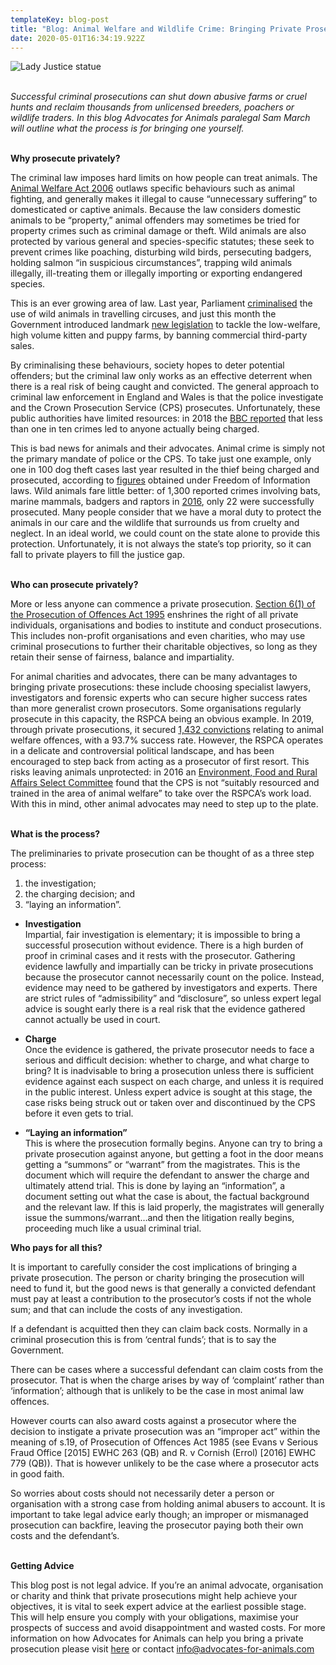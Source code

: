 ```yaml
---
templateKey: blog-post
title: "Blog: Animal Welfare and Wildlife Crime: Bringing Private Prosecutions "
date: 2020-05-01T16:34:19.922Z
---
```

![Lady Justice statue](/img/ad15bff4-1a6c-46cc-a086-b30d7335ce84.jpeg "Blog: Animal Welfare and Wildlife Crime: Bringing Private Prosecutions ")

<!--StartFragment-->

*\
Successful criminal prosecutions can shut down abusive farms or cruel hunts and reclaim thousands from unlicensed breeders, poachers or wildlife traders. In this blog Advocates for Animals paralegal Sam March will outline what the process is for bringing one yourself.*

**\
Why prosecute privately?**

The criminal law imposes hard limits on how people can treat animals. The [Animal Welfare Act 2006](http://www.legislation.gov.uk/ukpga/2006/45/contents) outlaws specific behaviours such as animal fighting, and generally makes it illegal to cause “unnecessary suffering” to domesticated or captive animals. Because the law considers domestic animals to be “property,” animal offenders may sometimes be tried for property crimes such as criminal damage or theft. Wild animals are also protected by various general and species-specific statutes; these seek to prevent crimes like poaching, disturbing wild birds, persecuting badgers, holding salmon “in suspicious circumstances”, trapping wild animals illegally, ill-treating them or illegally importing or exporting endangered species.

This is an ever growing area of law. Last year, Parliament [criminalised](http://www.legislation.gov.uk/ukpga/2019/24/enacted) the use of wild animals in travelling circuses, and just this month the Government introduced landmark [new legislation](https://twitter.com/Animallawyersuk/status/1247467319011553284) to tackle the low-welfare, high volume kitten and puppy farms, by banning commercial third-party sales.

By criminalising these behaviours, society hopes to deter potential offenders; but the criminal law only works as an effective deterrent when there is a real risk of being caught and convicted. The general approach to criminal law enforcement in England and Wales is that the police investigate and the Crown Prosecution Service (CPS) prosecutes. Unfortunately, these public authorities have limited resources: in 2018 the [BBC reported](https://www.bbc.co.uk/news/uk-44884113) that less than one in ten crimes led to anyone actually being charged.

This is bad news for animals and their advocates. Animal crime is simply not the primary mandate of police or the CPS. To take just one example, only one in 100 dog theft cases last year resulted in the thief being charged and prosecuted, according to [figures](https://www.telegraph.co.uk/news/2019/10/16/dog-thieves-not-pursued-police-500-rule-leaves-pets-languishing/) obtained under Freedom of Information laws. Wild animals fare little better: of 1,300 reported crimes involving bats, marine mammals, badgers and raptors in [2016](https://www.thetimes.co.uk/article/criminals-getting-away-with-attacks-on-wildlife-frxjqbmpp), only 22 were successfully prosecuted. Many people consider that we have a moral duty to protect the animals in our care and the wildlife that surrounds us from cruelty and neglect. In an ideal world, we could count on the state alone to provide this protection. Unfortunately, it is not always the state’s top priority, so it can fall to private players to fill the justice gap.



**\
Who can prosecute privately?**

More or less anyone can commence a private prosecution. [Section 6(1) of the Prosecution of Offences Act 1995](http://www.legislation.gov.uk/ukpga/1985/23) enshrines the right of all private individuals, organisations and bodies to institute and conduct prosecutions. This includes non-profit organisations and even charities, who may use criminal prosecutions to further their charitable objectives, so long as they retain their sense of fairness, balance and impartiality.

For animal charities and advocates, there can be many advantages to bringing private prosecutions: these include choosing specialist lawyers, investigators and forensic experts who can secure higher success rates than more generalist crown prosecutors. Some organisations regularly prosecute in this capacity, the RSPCA being an obvious example. In 2019, through private prosecutions, it secured [1,432 convictions](https://www.rspca.org.uk/whatwedo/endcruelty/prosecution) relating to animal welfare offences, with a 93.7% success rate. However, the RSPCA operates in a delicate and controversial political landscape, and has been encouraged to step back from acting as a prosecutor of first resort. This risks leaving animals unprotected: in 2016 an [Environment, Food and Rural Affairs Select Committee](https://publications.parliament.uk/pa/cm201617/cmselect/cmenvfru/117/11711.htm) found that the CPS is not “suitably resourced and trained in the area of animal welfare” to take over the RSPCA’s work load. With this in mind, other animal advocates may need to step up to the plate.



**\
What is the process?**

The preliminaries to private prosecution can be thought of as a three step process:

1. the investigation;
2. the charging decision; and
3. “laying an information”.



* **Investigation**\
  Impartial, fair investigation is elementary; it is impossible to bring a successful prosecution without evidence. There is a high burden of proof in criminal cases and it rests with the prosecutor. Gathering evidence lawfully and impartially can be tricky in private prosecutions because the prosecutor cannot necessarily count on the police. Instead, evidence may need to be gathered by investigators and experts. There are strict rules of “admissibility” and “disclosure”, so unless expert legal advice is sought early there is a real risk that the evidence gathered cannot actually be used in court.



* **Charge**\
  Once the evidence is gathered, the private prosecutor needs to face a serious and difficult decision: whether to charge, and what charge to bring? It is inadvisable to bring a prosecution unless there is sufficient evidence against each suspect on each charge, and unless it is required in the public interest. Unless expert advice is sought at this stage, the case risks being struck out or taken over and discontinued by the CPS before it even gets to trial.



* **“Laying an information”**\
  This is where the prosecution formally begins. Anyone can try to bring a private prosecution against anyone, but getting a foot in the door means getting a “summons” or “warrant” from the magistrates. This is the document which will require the defendant to answer the charge and ultimately attend trial. This is done by laying an “information”, a document setting out what the case is about, the factual background and the relevant law. If this is laid properly, the magistrates will generally issue the summons/warrant…and then the litigation really begins, proceeding much like a usual criminal trial.



**Who pays for all this?**

It is important to carefully consider the cost implications of bringing a private prosecution. The person or charity bringing the prosecution will need to fund it, but the good news is that generally a convicted defendant must pay at least a contribution to the prosecutor’s costs if not the whole sum; and that can include the costs of any investigation.

If a defendant is acquitted then they can claim back costs. Normally in a criminal prosecution this is from ‘central funds’; that is to say the Government.

There can be cases where a successful defendant can claim costs from the prosecutor. That is when the charge arises by way of ‘complaint’ rather than ‘information’; although that is unlikely to be the case in most animal law offences.

However courts can also award costs against a prosecutor where the decision to instigate a private prosecution was an “improper act” within the meaning of s.19, of Prosecution of Offences Act 1985 (see Evans v Serious Fraud Office \[2015] EWHC 263 (QB) and R. v Cornish (Errol) \[2016] EWHC 779 (QB)). That is however unlikely to be the case where a prosecutor acts in good faith.

So worries about costs should not necessarily deter a person or organisation with a strong case from holding animal abusers to account. It is important to take legal advice early though; an improper or mismanaged prosecution can backfire, leaving the prosecutor paying both their own costs and the defendant’s.

**\
Getting Advice**

This blog post is not legal advice. If you’re an animal advocate, organisation or charity and think that private prosecutions might help achieve your objectives, it is vital to seek expert advice at the earliest possible stage. This will help ensure you comply with your obligations, maximise your prospects of success and avoid disappointment and wasted costs. For more information on how Advocates for Animals can help you bring a private prosecution please visit [here](https://advocates-for-animals.com/expertise/private-prosecutions) or contact [info@advocates-for-animals.com](mailto:info@advocates-for-animals.com)

<!--EndFragment-->